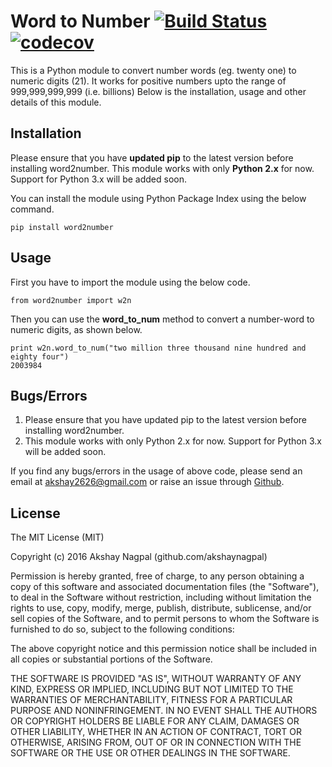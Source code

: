 # Word to Number [![Build Status](https://travis-ci.org/akshaynagpal/w2n.svg?branch=master)](https://travis-ci.org/akshaynagpal/w2n)[![codecov](https://codecov.io/gh/akshaynagpal/w2n/branch/master/graph/badge.svg)](https://codecov.io/gh/akshaynagpal/w2n)

This is a Python module to convert number words (eg. twenty one) to numeric digits (21).
It works for positive numbers upto the range of 999,999,999,999 (i.e. billions)
Below is the installation, usage and other details of this module.

## Installation

Please ensure that you have **updated pip** to the latest version before installing word2number.
This module works with only **Python 2.x** for now. Support for Python 3.x will be added soon.

You can install the module using Python Package Index using the below command.

    pip install word2number

## Usage

First you have to import the module using the below code.

    from word2number import w2n

Then you can use the **word_to_num** method to convert a number-word to numeric digits, as shown below.

    print w2n.word_to_num("two million three thousand nine hundred and eighty four")
    2003984

## Bugs/Errors

1. Please ensure that you have updated pip to the latest version before installing word2number.
2. This module works with only Python 2.x for now. Support for Python 3.x will be added soon.

If you find any bugs/errors in the usage of above code, please send an email at akshay2626@gmail.com or raise an issue through [Github](http://github.com/akshaynagpal/w2n).


## License
The MIT License (MIT)

Copyright (c) 2016 Akshay Nagpal (github.com/akshaynagpal)

Permission is hereby granted, free of charge, to any person obtaining a copy
of this software and associated documentation files (the "Software"), to deal
in the Software without restriction, including without limitation the rights
to use, copy, modify, merge, publish, distribute, sublicense, and/or sell
copies of the Software, and to permit persons to whom the Software is
furnished to do so, subject to the following conditions:

The above copyright notice and this permission notice shall be included in all
copies or substantial portions of the Software.

THE SOFTWARE IS PROVIDED "AS IS", WITHOUT WARRANTY OF ANY KIND, EXPRESS OR
IMPLIED, INCLUDING BUT NOT LIMITED TO THE WARRANTIES OF MERCHANTABILITY,
FITNESS FOR A PARTICULAR PURPOSE AND NONINFRINGEMENT. IN NO EVENT SHALL THE
AUTHORS OR COPYRIGHT HOLDERS BE LIABLE FOR ANY CLAIM, DAMAGES OR OTHER
LIABILITY, WHETHER IN AN ACTION OF CONTRACT, TORT OR OTHERWISE, ARISING FROM,
OUT OF OR IN CONNECTION WITH THE SOFTWARE OR THE USE OR OTHER DEALINGS IN THE
SOFTWARE.